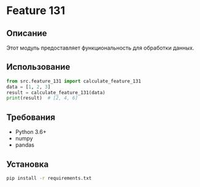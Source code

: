 # Feature 131
## Описание
Этот модуль предоставляет функциональность для обработки данных.
## Использование
```python
from src.feature_131 import calculate_feature_131
data = [1, 2, 3]
result = calculate_feature_131(data)
print(result)  # [2, 4, 6]
```
## Требования
- Python 3.6+
- numpy
- pandas
## Установка
```bash
pip install -r requirements.txt
```